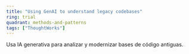 ```yaml
---
title: "Using GenAI to understand legacy codebases"
ring: trial
quadrant: methods-and-patterns
tags: ["ThoughtWorks"]
---
```


Usa IA generativa para analizar y modernizar bases de código antiguas.
